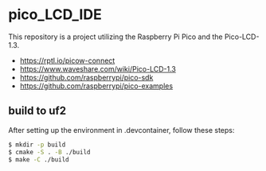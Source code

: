 # pico_LCD_IDE

This repository is a project utilizing the Raspberry Pi Pico and the Pico-LCD-1.3.

- https://rptl.io/picow-connect
- https://www.waveshare.com/wiki/Pico-LCD-1.3
- https://github.com/raspberrypi/pico-sdk
- https://github.com/raspberrypi/pico-examples

## build to uf2

After setting up the environment in .devcontainer, follow these steps:

```sh
$ mkdir -p build
$ cmake -S . -B ./build
$ make -C ./build
```

